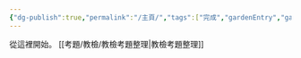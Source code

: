 ```yaml
---
{"dg-publish":true,"permalink":"/主頁/","tags":["完成","gardenEntry","gardenEntry","gardenEntry"]}
---
```


從這裡開始。
[[考題/教檢/教檢考題整理\|教檢考題整理]]